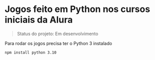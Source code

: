# Jogos feito em Python nos cursos iniciais da Alura

> Status do projeto: Em desenvolvimento

Para rodar os jogos precisa ter o Python 3 instalado

```
npm install python 3.10
```
